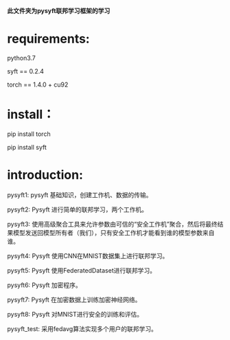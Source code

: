 **此文件夹为pysyft联邦学习框架的学习**

# requirements:

python3.7

syft == 0.2.4

torch == 1.4.0 + cu92

# install：

pip install torch

pip install syft

# introduction:

pysyft1: pysyft 基础知识，创建工作机、数据的传输。

pysyft2: Pysyft 进行简单的联邦学习，两个工作机。

pysyft3: 使用高级聚合工具来允许参数由可信的“安全工作机”聚合，然后将最终结果模型发送回模型所有者（我们），只有安全工作机才能看到谁的模型参数来自谁。

pysyft4: Pysyft 使用CNN在MNIST数据集上进行联邦学习。

pysyft5: Pysyft 使用FederatedDataset进行联邦学习。

pysyft6: Pysyft 加密程序。

pysyft7: Pysyft 在加密数据上训练加密神经网络。

pysyft8: Pysyft 对MNIST进行安全的训练和评估。

pysyft_test: 采用fedavg算法实现多个用户的联邦学习。



